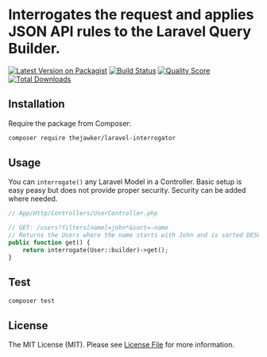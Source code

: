 # Interrogates the request and applies JSON API rules to the Laravel Query Builder.


[![Latest Version on Packagist](https://img.shields.io/packagist/v/thejawker/laravel-interrogator.svg?style=flat-square)](https://packagist.org/packages/thejawker/laravel-interrogator)
[![Build Status](https://img.shields.io/travis/thejawker/laravel-interrogator/master.svg?style=flat-square)](https://travis-ci.org/thejawker/laravel-interrogator)
[![Quality Score](https://img.shields.io/scrutinizer/g/thejawker/laravel-interrogator.svg?style=flat-square)](https://scrutinizer-ci.com/g/thejawker/laravel-interrogator)
[![Total Downloads](https://img.shields.io/packagist/dt/thejawker/laravel-interrogator.svg?style=flat-square)](https://packagist.org/packages/thejawker/laravel-interrogator)

## Installation

Require the package from Composer:

``` bash
composer require thejawker/laravel-interrogator
```

## Usage

You can `interrogate()` any Laravel Model in a Controller. Basic setup is easy peasy but does not provide proper security.
Security can be added where needed.

```php
// App/Http/Controllers/UserController.php

// GET: /users?filters[name]=john*&sort=-name
// Returns the Users where the name starts with John and is sorted DESC by name. 
public function get() {
    return interrogate(User::builder)->get();
}

```

## Test

``` bash
composer test
```

## License

The MIT License (MIT). Please see [License File](LICENSE.md) for more information.
